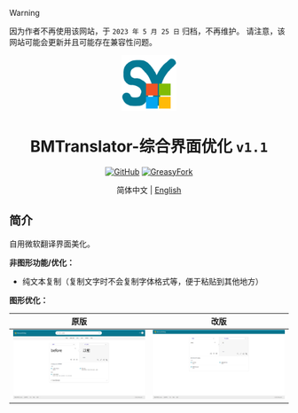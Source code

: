 > [!WARNING]
> 因为作者不再使用该网站，于 `2023 年 5 月 25 日` 归档，不再维护。 请注意，该网站可能会更新并且可能存在兼容性问题。


<div align="center">
    <img src="https://github.com/SynRGB/BMTranslator-UIModify/raw/main/%23README/icon/256.png" width="20%"/>
    <h1>BMTranslator-综合界面优化 <code>v1.1</code></h1>
	<p>
        <a href='https://github.com/SynRGB/BMTranslator-UIModify'><img src="https://img.shields.io/badge/-GitHub-3A3A3A?style=flat&amp;logo=GitHub&amp;logoColor=white" referrerpolicy="no-referrer" alt="GitHub"></a>
	    <a href='https://greasyfork.org/zh-CN/scripts/464461-bmtranslator-uimodify'><img src="https://img.shields.io/badge/-GreasyFork-670000?style=flat&amp;logo=tampermonkey&amp;logoColor=white" referrerpolicy="no-referrer" alt="GreasyFork"></a>
    </p>
	<p>简体中文 | <a href='https://github.com/SynRGB/BMTranslator-UIModify/blob/main/%23README/README-en.md'>English</a></p>
</div>


## 简介

自用微软翻译界面美化。

**非图形功能/优化：**

- 纯文本复制（复制文字时不会复制字体格式等，便于粘贴到其他地方）

**图形优化：**

| **原版**                                                     | **改版**                                                     |
| ------------------------------------------------------------ | ------------------------------------------------------------ |
| <img src="https://github.com/SynRGB/BMTranslator-UIModify/raw/main/%23README/before.png"/> | <img src="https://github.com/SynRGB/BMTranslator-UIModify/raw/main/%23README/after.png"/> |
